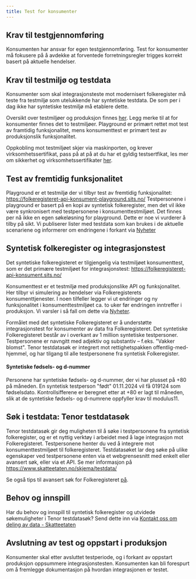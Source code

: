 ```yaml
---
title: Test for konsumenter
---
```


## Krav til testgjennomføring
Konsumenten har ansvar for egen testgjennomføring. Test for konsumenter må fokusere på å avdekke at forventede forretningsregler trigges korrekt basert på aktuelle hendelser.
 
## Krav til testmiljø og testdata
Konsumenter som skal integrasjonsteste mot modernisert folkeregister må teste fra testmiljø som utelukkende har syntetiske testdata. De som per i dag ikke har syntetiske testmiljø må etablere dette. 

Oversikt over testmiljøer og produksjon finnes [her](https://skatteetaten.github.io/folkeregisteret-api-dokumentasjon/endepunkter/). Legg merke til at for konsumenter finnes det to testmiljøer. Playground er primært rettet mot test av framtidig funksjonalitet, mens konsumenttest er primært test av produksjonslik funksjonalitet.

Oppkobling mot testmiljøet skjer via maskinporten, og krever virksomhetssertifikat, pass på at på at du har et gyldig testsertfikat, les mer om sikkerhet og virksomhetssertifikater [her](https://skatteetaten.github.io/folkeregisteret-api-dokumentasjon/sikkerhet/).

## Test av fremtidig funksjonalitet
Playground er et testmiljø der vi tilbyr test av fremtidig funksjonalitet: https://folkeregisteret-api-konsument-playground.sits.no/
Testpersonene i playground er basert på en kopi av syntetisk folkeregister, men det vil ikke være synkronisert med testpersonene i konsumenttestmiljøet. Det finnes per nå ikke en egen søkeløsning for playground. Dette er noe vi vurderer å tilby på sikt.
Vi publiserer lister med testdata som kan brukes i de aktuelle scenariene og informerer om endringene i forkant via [Nyheter](https://skatteetaten.github.io/folkeregisteret-api-dokumentasjon/nyheter/)

## Syntetisk folkeregister og integrasjonstest
Det syntetiske folkeregisteret er tilgjengelig via testmiljøet konsumenttest, som er det primære testmiljøet for integrasjonstest: https://folkeregisteret-api-konsument.sits.no/

Konsumenttest er et testmiljø med produksjonslike API og funksjonalitet.
Her tilbyr vi simulering av hendelser via Folkeregisterets konsumenttjenester. I noen tilfeller legger vi ut endringer og ny funksjonalitet i konsumenttestmiljøet ca. to uker før endringen inntreffer i produksjon. Vi varsler i så fall om dette via [Nyheter](https://skatteetaten.github.io/folkeregisteret-api-dokumentasjon/nyheter/).
 
Formålet med det syntetiske Folkeregisteret er å understøtte integrasjonstest for konsumenter av data fra Folkeregisteret. Det syntetiske Folkeregisteret består av i overkant av 1 million syntetiske testpersoner. Testpersonene er navngitt med adjektiv og substantiv – f.eks. "Vakker blomst". Tenor testdatasøk er integrert mot rettighetspakken offentlig-med-hjemmel, og har tilgang til alle testpersonene fra syntetisk Folkeregister.

#### Syntetiske fødsels- og d-nummer
Personene har syntetiske fødsels- og d-nummer, der vi har plusset på +80 på måneden.
En syntetisk testperson "født" 01.11.2024 vil få 019124 som fødselsdato.
Kontrollsifferene er beregnet etter at +80 er lagt til måneden, slik at de syntetiske fødsels- og d-numrene oppfyller krav til modulus11.

## Søk i testdata: Tenor testdatasøk
Tenor testdatasøk gir deg muligheten til å søke i testpersonene fra syntetisk folkeregister, og er et nyttig verktøy i arbeidet med å lage integrasjon mot Folkeregisteret. Testpersonene henter du ved å integrere mot konsumenttestmiljøet til folkeregisteret. Testdatasøket lar deg søke på ulike egenskaper ved testpersonene enten via et webgrensesnitt med enkelt eller avansert søk, eller via et API. Se mer informasjon på  https://www.skatteetaten.no/skjema/testdata/

Se også tips til avansert søk for Folkeregisteret [på](https://skatteetaten.github.io/testnorge-tenor-dokumentasjon/brukerveiledning/). 

## Behov og innspill
Har du behov og innspill til syntetisk folkeregister og utvidede søkemuligheter i Tenor testdatasøk?
Send dette inn via [Kontakt oss om deling av data - Skatteetaten](https://www.skatteetaten.no/deling/kontakt/)

## Avslutning av test og oppstart i produksjon
Konsumenter skal etter avsluttet testperiode, og i forkant av oppstart produksjon oppsummere integrasjonstesten. Konsumenten kan bli forespurt om å fremlegge dokumentasjon på hvordan integrasjonen er testet. 
